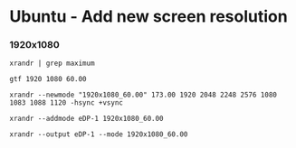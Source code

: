 # Ubuntu - Add new screen resolution


### 1920x1080

```
xrandr | grep maximum

gtf 1920 1080 60.00

xrandr --newmode "1920x1080_60.00" 173.00 1920 2048 2248 2576 1080 1083 1088 1120 -hsync +vsync

xrandr --addmode eDP-1 1920x1080_60.00

xrandr --output eDP-1 --mode 1920x1080_60.00
```